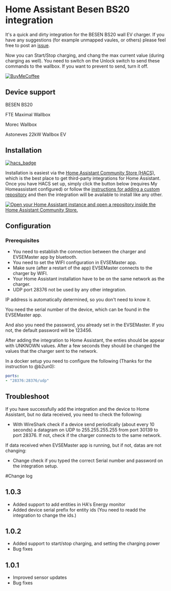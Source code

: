 # Home Assistant Besen BS20 integration 

It's a quick and dirty integration for the BESEN BS20 wall EV charger.
If you have any suggestions (for example unmapped vaules, or others) please
feel free to post an [issue](https://github.com/sustainabledeveloper/bs20/issues).

Now you can Start/Stop charging, and chang the max current value (during charging as well).
You need to switch on the Unlock switch to send these commands to the wallbox. If you want to prevent to send, turn it off. 

[![BuyMeCoffee](https://www.buymeacoffee.com/assets/img/custom_images/orange_img.png)](https://buymeacoffee.com/schy)

## Device support
BESEN BS20

FTE Maximal Wallbox

Morec Wallbox

Astoneves 22kW Wallbox EV


## Installation

[![hacs_badge](https://img.shields.io/badge/HACS-Custom-orange.svg?style=for-the-badge)](https://github.com/hacs/integration)

Installation is easiest via the [Home Assistant Community Store
(HACS)](https://hacs.xyz/), which is the best place to get third-party
integrations for Home Assistant. Once you have HACS set up, simply click the button below (requires My Homeassistant configured) or
follow the [instructions for adding a custom
repository](https://hacs.xyz/docs/faq/custom_repositories) and then
the integration will be available to install like any other.

[![Open your Home Assistant instance and open a repository inside the Home Assistant Community Store.](https://my.home-assistant.io/badges/hacs_repository.svg)](https://my.home-assistant.io/redirect/hacs_repository/?owner=sustainabledeveloper&repository=bs20&category=integration)

## Configuration

### Prerequisites
- You need to establish the connection between the charger and EVSEMaster app by bluetooth.
- You need to set the WIFI configuration in EVSEMaster app.
- Make sure (after a restart of the app) EVSEMaster connects to the charger by WIFI.
- Your Home Assistant installation have to be on the same network as the charger.
- UDP port 28376 not be used by any other integration.

IP address is automatically determined, so you don't need to know it.

You need the serial number of the device, which can be found in the EVSEMaster app.

And also you need the password, you already set in the EVSEMaster. If you not, the default password will be 123456.

After adding the integration to Home Assistant, the enties should be appear with UNKNOWN values. After a few seconds they should be changed the values that the charger sent to the network.

In a docker setup you need to configure the following (Thanks for the instruction to @b2un0):

```yaml
ports:
- "28376:28376/udp"
```

## Troubleshoot

If you have successfully add the integration and the device to Home Assistant, but no data received, you need to check the following:
- With WireShark check if a device send periodically (about every 10 seconds) a datagram on UDP to 255.255.255.255 from port 30139 to port 28376. If not, check if the charger connects to the same network.

If data received when EVSEMaster app is running, but if not, datas are not changing:
- Change check if you typed the correct Serial number and password on the integration setup.


#Change log
## 1.0.3
- Added support to add entities in HA's Energy monitor
- Added device serial prefix for entity ids (You need to readd the integration to change the ids.)

## 1.0.2
- Added support to start/stop charging, and setting the charging power
- Bug fixes

## 1.0.1
- Improved sensor updates
- Bug fixes